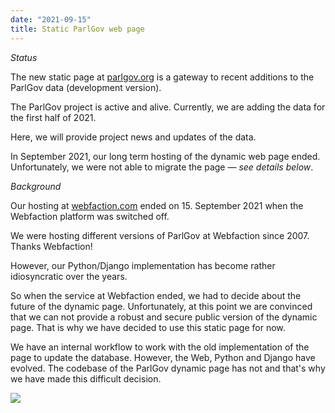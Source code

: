 ```yaml
---
date: "2021-09-15"
title: Static ParlGov web page
---
```


_Status_

The new static page at [parlgov.org](https://parlgov.org/) is a gateway to recent additions to the ParlGov data (development version).

The ParlGov project is active and alive. Currently, we are adding the data for the first half of 2021.

Here, we will provide project news and updates of the data.

In September 2021, our long term hosting of the dynamic web page ended. Unfortunately, we were not able to migrate the page — _see details below_.

_Background_

Our hosting at [webfaction.com](https://www.webfaction.com/) ended on 15. September 2021 when the Webfaction platform was switched off.

We were hosting different versions of ParlGov at Webfaction since 2007. Thanks Webfaction!

However, our Python/Django implementation has become rather idiosyncratic over the years.

So when the service at Webfaction ended, we had to decide about the future of the dynamic page. Unfortunately, at this point we are convinced that we can not provide a robust and secure public version of the dynamic page. That is why we have decided to use this static page for now.

We have an internal workflow to work with the old implementation of the page to update the database. However, the Web, Python and Django have evolved. The codebase of the ParlGov dynamic page has not and that's why we have made this difficult decision.

![](/images/parliament-sweden.jpg)
